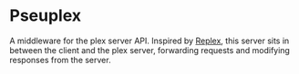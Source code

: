 # Pseuplex

A middleware for the plex server API. Inspired by [Replex](https://github.com/lostb1t/replex), this server sits in between the client and the plex server, forwarding requests and modifying responses from the server.
